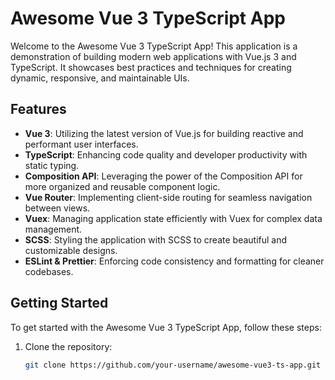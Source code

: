 # Awesome Vue 3 TypeScript App

Welcome to the Awesome Vue 3 TypeScript App! This application is a demonstration of building modern web applications with Vue.js 3 and TypeScript. It showcases best practices and techniques for creating dynamic, responsive, and maintainable UIs.

## Features

- **Vue 3**: Utilizing the latest version of Vue.js for building reactive and performant user interfaces.
- **TypeScript**: Enhancing code quality and developer productivity with static typing.
- **Composition API**: Leveraging the power of the Composition API for more organized and reusable component logic.
- **Vue Router**: Implementing client-side routing for seamless navigation between views.
- **Vuex**: Managing application state efficiently with Vuex for complex data management.
- **SCSS**: Styling the application with SCSS to create beautiful and customizable designs.
- **ESLint & Prettier**: Enforcing code consistency and formatting for cleaner codebases.

## Getting Started

To get started with the Awesome Vue 3 TypeScript App, follow these steps:

1. Clone the repository:

   ```bash
   git clone https://github.com/your-username/awesome-vue3-ts-app.git
